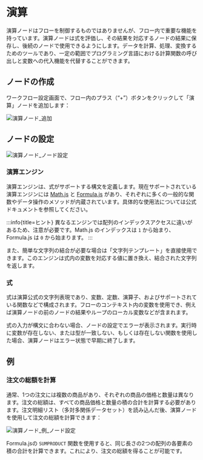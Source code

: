 # 演算

演算ノードはフローを制御するものではありませんが、フロー内で重要な機能を持っています。演算ノードは式を評価し、その結果を対応するノードの結果に保存し、後続のノードで使用できるようにします。データを計算、処理、変換するためのツールであり、一定の範囲でプログラミング言語における計算関数の呼び出しと変数への代入機能を代替することができます。

## ノードの作成

ワークフロー設定画面で、フロー内のプラス（“+”）ボタンをクリックして「演算」ノードを追加します：

![演算ノード_追加](https://static-docs.nocobase.com/58a455540d26945251cd143eb4b16579.png)

## ノードの設定

![演算ノード_ノード設定](https://static-docs.nocobase.com/6a155de3f6a883d8cd1881b2d9c33874.png)

### 演算エンジン

演算エンジンは、式がサポートする構文を定義します。現在サポートされている演算エンジンには [Math.js](https://mathjs.org/) と [Formula.js](https://formulajs.info/) があり、それぞれに多くの一般的な関数やデータ操作のメソッドが内蔵されています。具体的な使用法については公式ドキュメントを参照してください。

:::info{title=ヒント}
異なるエンジンでは配列のインデックスアクセスに違いがあるため、注意が必要です。Math.js のインデックスは `1` から始まり、Formula.js は `0` から始まります。
:::

また、簡単な文字列の結合が必要な場合は「文字列テンプレート」を直接使用できます。このエンジンは式内の変数を対応する値に置き換え、結合された文字列を返します。

### 式

式は演算公式の文字列表現であり、変数、定数、演算子、およびサポートされている関数などで構成されます。フローのコンテキスト内の変数を使用でき、例えば演算ノードの前のノードの結果やループのローカル変数などが含まれます。

式の入力が構文に合わない場合、ノードの設定でエラーが表示されます。実行時に変数が存在しない、または型が一致しない、もしくは存在しない関数を使用した場合、演算ノードはエラー状態で早期に終了します。

## 例

### 注文の総額を計算

通常、1つの注文には複数の商品があり、それぞれの商品の価格と数量は異なります。注文の総額は、すべての商品価格と数量の積の合計を計算する必要があります。注文明細リスト（多対多関係データセット）を読み込んだ後、演算ノードを使用して注文の総額を計算できます：

![演算ノード_例_ノード設定](https://static-docs.nocobase.com/85966b0116afb49aa966eeaa85e78dae.png)

Formula.jsの `SUMPRODUCT` 関数を使用すると、同じ長さの2つの配列の各要素の積の合計を計算できます。これにより、注文の総額を得ることが可能です。

